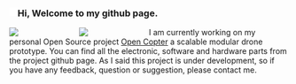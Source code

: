 ### <img align="left" src="img/github-mark-white.png" width="3%">Hi, Welcome to my github page. 
<img align="left" src="https://github.com/saandial/Open-Copter/blob/main/src/images/opencopter.png" width="25%">
<img align="left" src="https://github.com/saandial/Open-Copter/blob/main/src/images/remote.png" width="25%">  
I am currently working on my personal Open Source project <a href="https://github.com/saandial/Open-Copter" target="_blank">Open Copter</a> a scalable modular drone prototype.
You can find all the electronic, software and hardware parts from the project github page. As I said this project is under development, so if you have any feedback, question or suggestion, please contact me.<br>


